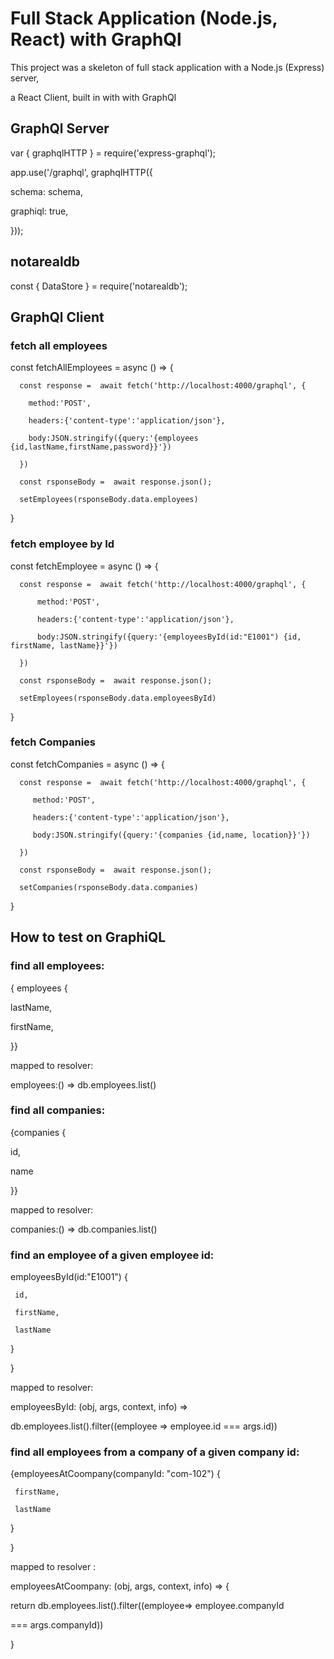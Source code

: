 # Full Stack Application (Node.js, React) with GraphQl

This project was a skeleton of full stack application with a Node.js (Express) server,

a React Client, built in with with GraphQl 

## GraphQl Server 

var { graphqlHTTP } = require('express-graphql');

app.use('/graphql', graphqlHTTP({

   schema: schema,

   graphiql: true,

 }));

## notarealdb

const { DataStore } = require('notarealdb'); 

## GraphQl Client 

### fetch all employees

const fetchAllEmployees = async () => {

      const response =  await fetch('http://localhost:4000/graphql', {

        method:'POST',

        headers:{'content-type':'application/json'},

        body:JSON.stringify({query:'{employees {id,lastName,firstName,password}}'})

      })

      const rsponseBody =  await response.json();

      setEmployees(rsponseBody.data.employees)

}

### fetch employee by Id 

const fetchEmployee = async () => {

      const response =  await fetch('http://localhost:4000/graphql', {

          method:'POST',

          headers:{'content-type':'application/json'},

          body:JSON.stringify({query:'{employeesById(id:"E1001") {id, firstName, lastName}}'})

      })

      const rsponseBody =  await response.json();

      setEmployees(rsponseBody.data.employeesById)

  }

### fetch Companies

const fetchCompanies = async () => {

      const response =  await fetch('http://localhost:4000/graphql', {

         method:'POST',

         headers:{'content-type':'application/json'},

         body:JSON.stringify({query:'{companies {id,name, location}}'})
       
      })

      const rsponseBody =  await response.json();
      
      setCompanies(rsponseBody.data.companies)

  }

## How to test on GraphiQL

### find all employees:

{ employees {

   lastName,

   firstName,

}}

mapped to resolver:

employees:() => db.employees.list()

### find all companies:

{companies {

   id,

   name

}}

mapped to resolver:

companies:() => db.companies.list() 

### find an employee of a given employee id:

employeesById(id:"E1001") {  

     id, 

     firstName,

     lastName

  }  

}  

mapped to resolver:

employeesById: (obj, args, context, info) => 
      
  db.employees.list().filter((employee => employee.id === args.id))
   

### find all employees from a company of a given company id:

{employeesAtCoompany(companyId: "com-102") {

     firstName,

     lastName

   }

}

mapped to resolver :

employeesAtCoompany: (obj, args, context, info) => {
      
   return db.employees.list().filter((employee=> employee.companyId 
   
   === args.companyId))
   
}



